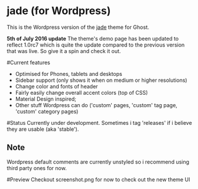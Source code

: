jade (for Wordpress)
==================
This is the Wordpress version of the [jade](https://github.com/hxkclan/jade) theme for Ghost. 

**5th of July 2016 update**
The theme's demo page has been updated to reflect 1.0rc7 which is quite the update compared to the previous version that was live. So give it a spin and check it out. 

#Current features
- Optimised for Phones, tablets and desktops
- Sidebar support (only shows it when on medium or higher resolutions)
- Change color and fonts of header
- Fairly easily change overall accent colors (top of CSS)
- Material Design inspired;
- Other stuff Wordpress can do ('custom' pages, 'custom' tag page, 'custom' category pages)

#Status
Currently under development. Sometimes i tag 'releases' if i believe they are usable (aka 'stable'). 

## Note
Wordpress default comments are currently unstyled so i recommend using third party ones for now. 

#Preview
Checkout screenshot.png for now to check out the new theme UI
